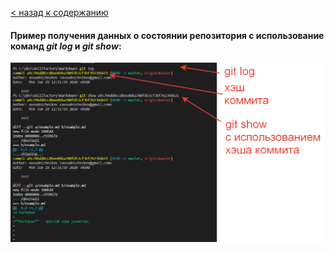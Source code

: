 [< назад к содержанию](./readme.md)


 #### Пример получения данных о состоянии репозитория с использование команд *git log* и *git show*:
  ![image error](./assets/PHP.5.6.4.png)